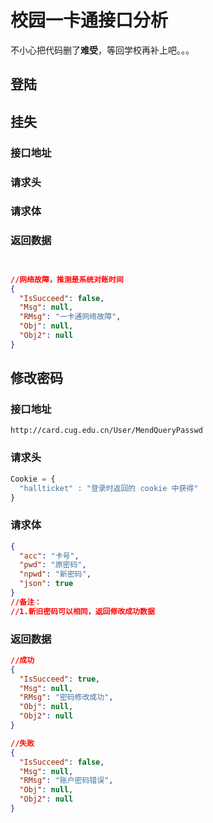 # 校园一卡通接口分析

不小心把代码删了**难受**，等回学校再补上吧。。。

## 登陆









## 挂失

### 接口地址

### 请求头

### 请求体

### 返回数据

```json


//网络故障，推测是系统对账时间
{
  "IsSucceed": false,
  "Msg": null,
  "RMsg": "一卡通网络故障",
  "Obj": null,
  "Obj2": null
}
```



## 修改密码

### 接口地址

```
http://card.cug.edu.cn/User/MendQueryPasswd
```

### 请求头

```javascript
Cookie = {
  "hallticket" : "登录时返回的 cookie 中获得"
}
```

### 请求体

```json
{
  "acc": "卡号",
  "pwd": "原密码",
  "npwd": "新密码",
  "json": true
}
//备注：
//1.新旧密码可以相同，返回修改成功数据
```

### 返回数据

```json
//成功
{
  "IsSucceed": true,
  "Msg": null,
  "RMsg": "密码修改成功",
  "Obj": null,
  "Obj2": null
}

//失败
{
  "IsSucceed": false,
  "Msg": null,
  "RMsg": "账户密码错误",
  "Obj": null,
  "Obj2": null
}
```


